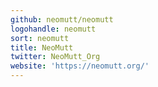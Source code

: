 ```yaml
---
github: neomutt/neomutt
logohandle: neomutt
sort: neomutt
title: NeoMutt
twitter: NeoMutt_Org
website: 'https://neomutt.org/'
---
```

